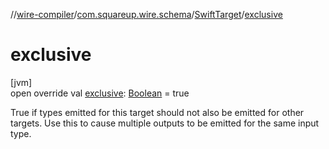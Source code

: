 //[wire-compiler](../../../index.md)/[com.squareup.wire.schema](../index.md)/[SwiftTarget](index.md)/[exclusive](exclusive.md)

# exclusive

[jvm]\
open override val [exclusive](exclusive.md): [Boolean](https://kotlinlang.org/api/latest/jvm/stdlib/kotlin/-boolean/index.html) = true

True if types emitted for this target should not also be emitted for other targets. Use this to cause multiple outputs to be emitted for the same input type.
